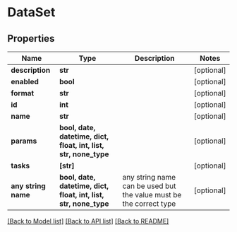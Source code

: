 # DataSet


## Properties
Name | Type | Description | Notes
------------ | ------------- | ------------- | -------------
**description** | **str** |  | [optional] 
**enabled** | **bool** |  | [optional] 
**format** | **str** |  | [optional] 
**id** | **int** |  | [optional] 
**name** | **str** |  | [optional] 
**params** | **bool, date, datetime, dict, float, int, list, str, none_type** |  | [optional] 
**tasks** | **[str]** |  | [optional] 
**any string name** | **bool, date, datetime, dict, float, int, list, str, none_type** | any string name can be used but the value must be the correct type | [optional]

[[Back to Model list]](../README.md#documentation-for-models) [[Back to API list]](../README.md#documentation-for-api-endpoints) [[Back to README]](../README.md)


